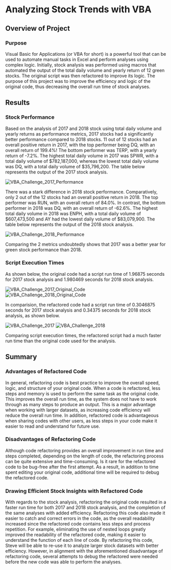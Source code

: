 # Analyzing Stock Trends with VBA

## Overview of Project

### Purpose

Visual Basic for Applications (or VBA for short) is a powerful tool that can be used to automate manual tasks in Excel and perform analyses using complex logic. Initially, stock analysis was performed using macros that automated the output of the total daily volume and yearly return of 12 green stocks. The original script was then refactored to improve its logic. The purpose of this project was to improve the efficiency and logic of the original code, thus decreasing the overall run time of stock analyses.

## Results

### Stock Performance

Based on the analysis of 2017 and 2018 stock using total daily volume and yearly returns as performance metrics, 2017 stocks had a significantly better performance compared to 2018 stocks. 11 out of 12 stocks had an overall positive return in 2017, with the top performer being DQ, with an overall return of 199.4%! The bottom performer was TERP, with a yearly return of -7.2%. The highest total daily volume in 2017 was SPWR, with a total daily volume of $782,187,000, whereas the lowest total daily volume was DQ, with a total daily volume of $35,796,200. The table below represents the output of the 2017 stock analysis.

![VBA_Challenge_2017_Performance](https://user-images.githubusercontent.com/96188669/188319844-97e4101d-699b-43f1-9a64-019a3c23aeb9.png)


There was a stark difference in 2018 stock performance. Comparatively, only 2 out of the 12 stocks had an overall positive return in 2018. The top performer was RUN, with an overall return of 84.0%. In contrast, the bottom performer in 2018 was DQ, with an overall return of -62.6%. The highest total daily volume in 2018 was ENPH, with a total daily volume of $607,473,500 and AY had the lowest daily volume of $83,079,900. The table below represents the output of the 2018 stock analysis.

![VBA_Challenge_2018_Performance](https://user-images.githubusercontent.com/96188669/188319854-789c61be-cef9-4609-a45d-bc3589d1ef0b.png)


Comparing the 2 metrics undoubtedly shows that 2017 was a better year for green stock performance than 2018.

### Script Execution Times

 As shown below, the original code had a script run time of 1.96875 seconds for 2017 stock analysis and 1.980469 seconds for 2018 stock analysis.
 
 
![VBA_Challenge_2017_Original_Code](https://user-images.githubusercontent.com/96188669/188319879-9df328b9-a0be-4133-b26e-dd9cf7dbf87d.png)
![VBA_Challenge_2018_Original_Code](https://user-images.githubusercontent.com/96188669/188319884-d080b7b4-5960-4508-aaec-1c5a2efb593c.png)



In comparision, the refactored code had a script run time of 0.3046875 seconds for 2017 stock analysis and 0.34375 seconds for 2018 stock analysis, as shown below. 


![VBA_Challenge_2017](https://user-images.githubusercontent.com/96188669/188319916-456c4fc0-4514-4570-ba08-0abb42f8d16f.png)
![VBA_Challenge_2018](https://user-images.githubusercontent.com/96188669/188319923-76344b88-070a-49c1-8e1d-f16455c6d198.png)



Comparing script execution times, the refactored script had a much faster run time than the original code used for the analysis.

## Summary

### Advantages of Refactored Code

In general, refactoring code is best practice to improve the overall speed, logic, and structure of your original code. When a code is refactored, less steps and memory is used to perform the same task as the original code. This improves the overall run time, as the system does not have to work through as many steps to produce an output. This is a major advantage when working with larger datasets, as increasing code efficiency will reduce the overall run time. In addition, refactored code is advantageous when sharing codes with other users, as less steps in your code make it easier to read and understand for future use.

### Disadvantages of Refactoring Code

Although code refactoring provides an overall improvement in run time and steps completed, depending on the length of code, the refactoring process can be quite extensive and time-consuming. Is it rare for the refactored code to be bug-free after the first attempt. As a result, in addition to time spent editing your original code, additional time will be required to debug the refactored code.

### Drawing Efficient Stock Insights with Refactored Code

With regards to the stock analysis, refactoring the original code resulted in a faster run time for both 2017 and 2018 stock analysis, and the completion of the same analyses with added efficiency. Refactoring this code also made it easier to catch and correct errors in the code, as the overall readability increased since the refactored code contains less steps and process repetition. For example, eliminating the use of nested loops greatly improved the readability of the refactored code, making it easier to understand the function of each line of code. By refactoring this code, Steve will be able to re-use it to analyze larger stock datasets with better efficiency. However, in alignment with the aforementioned disadvantage of refactoring code, several attempts to debug the refactored were needed before the new code was able to perform the analyses.

